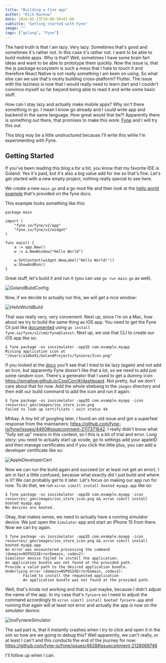 ```yaml
---
title: "Building a fine app"
author: "Rick Rackow"
date: 2024-05-23T19:00:50+01:00
subtitle: "Getting started with Fyne"
image: ""
tags: ["golang", "Fyne"]
---
```


The hard truth is that I am lazy. Very lazy. Sometimes that's good and
sometimes it's rather not. In this case it's rather not. I want to be able to
build mobile apps. Why is that? Well, sometimes I have some brain fart ideas and
want to be able to prototype them quickly. Now the issue is, that the js package
ecosystem is such a mess that I hate to touch it and therefore React Native is
not really something I am keen on using. So what else can we use that's nicely
building cross-platform? Flutter. The issue with the laziness is now that I
would really need to learn dart and I couldn't convince myself so far beyond
being able to read it and write some basic stuff.

How can I stay lazy and actually make mobile apps? Why isn't there something
in go. I mean I know go already and I could write app and backend in the same
language. How great would that be?! Apparently there is something out there,
that promises to make this work: [Fyne](https://fyne.io/) and I will try this
out. 

This blog may be a little unstructured because I'll write this while I'm
experimenting with Fyne.

## Getting Started

If you've been reading this blog a for a bit, you know that my favorite IDE is
Goland. Yes it's paid, but it's also a big value add for me so that's fine.
Let's get started with a new empty project, nothing really special to see here.

We create a new `main.go` and a go mod file and then look at the
[hello world example](https://docs.fyne.io/started/hello) that's provided on the
fyne docs. 

This example looks something like this:

```golang
package main

import (
	"fyne.io/fyne/v2/app"
	"fyne.io/fyne/v2/widget"
)

func main() {
	a := app.New()
	w := a.NewWindow("Hello World")

	w.SetContent(widget.NewLabel("Hello World!"))
	w.ShowAndRun()
}
```

Great stuff, let's build it and run it (you can use `go run main.go` as well).

![GolandBuildConfig](/imgs/building_a_fine_app/goland_build_config.png)


Now, if we decide to actually run this, we will get a nice window:

![HelloWorldBuild](/imgs/building_a_fine_app/hello_world_window.png)


That was really very, very convenient. Next up, since I'm on a Mac, how about
we try to build the same thing as iOS app. You need to get the Fyne Cli just
like [documented](https://docs.fyne.io/started/) using `go install fyne.io/fyne/v2/cmd/fyne@latest`.
Next up, we use that CLI to create our iOS app like so:

```shell
$ fyne package -os iossimulator -appID com.example.myapp
Missing application icon at "/Users/a1dbe91/GolandProjects/fyniere/Icon.png"

```

If you looked at the [docs](https://docs.fyne.io/started/mobile) you'll see that
I tried to be lazy (again) and not add an Icon, but apparently Fyne doesn't like
that a lot, so we need to add just some random icon. There's a generator that I
used to get a dummy icon: https://jpmallow.github.io/CopiCon/#/dashboard. Not
pretty, but we don't care about that for now. Add the whole shebang to the
`images` directory and then edit our build command to add the icon and run it
again:

```shell
$ fyne package -os iossimulator -appID com.example.myapp -icon resources/_gen/images/ios_store_icon.png
failed to look up certificate : exit status 44

```

Mhkay. A tiny bit of googling later, I found an old issue and got a superfast
response from the maintainers: https://github.com/fyne-io/fyne/issues/4460#issuecomment-2117371642.
I really didn't know what "fully set up" means in this context, so I this is a bit
of trial and error. Long story: you need to actually start up xcode, go to
settings add your appleID and then manage certificates and if you click the little
plus, you can add a developer certificate like so:

![AppleDeveloperCert](/imgs/building_a_fine_app/apple_developer_cert.png)


Now we can run the build again and succeed (or at least not get an error). I am
in fact a little confused, because what exactly did I just build and where is
it? We can probably get to it later. Let's focus on making our app run for now.
To do that, we run `xcrun simctl install booted myapp.app` like so:


```shell
$ fyne package -os iossimulator -appID com.example.myapp -icon resources/_gen/images/ios_store_icon.png && xcrun simctl install booted myapp.app
No devices are booted.

```

Okay, that makes sense, we need to actually have a running simulator device. We
just open the `Simulator` app and start an iPhone 15 from there. Now we can try
again.

```shell
$ fyne package -os iossimulator -appID com.example.myapp -icon resources/_gen/images/ios_store_icon.png && xcrun simctl install booted myapp.app
An error was encountered processing the command (domain=NSPOSIXErrorDomain, code=2):
Simulator device failed to install the application.
An application bundle was not found at the provided path.
Provide a valid path to the desired application bundle.
Underlying error (domain=NSPOSIXErrorDomain, code=2):
        Failed to install the requested application
        An application bundle was not found at the provided path.

```

Well, that's kinda not working and that is just maybe, because I didn't adjust
the name of the app. In my case that's `fyniere` so I need to adjust the command
accordingly to `xcrun simctl install booted fyniere.app` and running that again
will at least not error and actually the app is now on the simulator device:

![IosFyniereSimulator](/imgs/building_a_fine_app/fyniere_iossimulator.png)

The sad part is, that it instantly crashes when I try to click and open it in
the sim so how are we going to debug this? Well apparently, we can't really, or
at least I can't and this conducts the end of the journey for now:
https://github.com/fyne-io/fyne/issues/4828#issuecomment-2128069746

I'll follow up when I can. 
